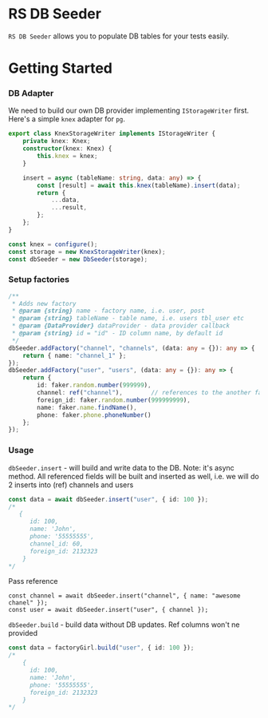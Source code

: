 # RS DB Seeder

`RS DB Seeder` allows you to populate DB tables for your tests easily.

# Getting Started

### DB Adapter
We need to build our own DB provider implementing `IStorageWriter` first.
Here's a simple `knex` adapter for `pg`. 

```typescript
export class KnexStorageWriter implements IStorageWriter {
    private knex: Knex;
    constructor(knex: Knex) {
        this.knex = knex;
    }

    insert = async (tableName: string, data: any) => {
        const [result] = await this.knex(tableName).insert(data);
        return {
            ...data,
            ...result,
        };
    };
}

const knex = configure();
const storage = new KnexStorageWriter(knex);
const dbSeeder = new DbSeeder(storage);
```

### Setup factories
```typescript
/**
 * Adds new factory
 * @param {string} name - factory name, i.e. user, post
 * @param {string} tableName - table name, i.e. users tbl_user etc
 * @param {DataProvider} dataProvider - data provider callback
 * @param {string} id = "id" - ID column name, by default id  
 */
dbSeeder.addFactory("channel", "channels", (data: any = {}): any => {
    return { name: "channel_1" };
});
dbSeeder.addFactory("user", "users", (data: any = {}): any => {
    return {
        id: faker.random.number(999999),
        channel: ref("channel"),        // references to the another factory
        foreign_id: faker.random.number(999999999),
        name: faker.name.findName(),
        phone: faker.phone.phoneNumber()
    };
});
```

### Usage 

`dbSeeder.insert` - will build and write data to the DB. Note: it's async method. All referenced fields will be built 
and inserted as well, i.e. we will do 2 inserts into (ref) channels and users 
```typescript
const data = await dbSeeder.insert("user", { id: 100 });
/*
   {
      id: 100,
      name: 'John',
      phone: '55555555',
      channel_id: 60,
      foreign_id: 2132323
    }
*/
```

Pass reference
```
const channel = await dbSeeder.insert("channel", { name: "awesome chanel" });
const user = await dbSeeder.insert("user", { channel });
```

`dbSeeder.build` - build data without DB updates. Ref columns won't ne provided
```typescript
const data = factoryGirl.build("user", { id: 100 });
/*
    {
      id: 100,
      name: 'John',
      phone: '55555555',
      foreign_id: 2132323
    }
*/
```
